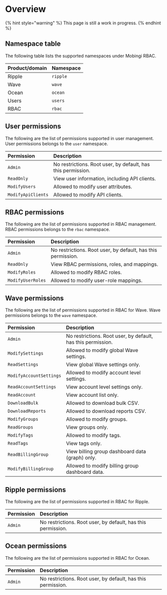 # Overview

{% hint style="warning" %}
This page is still a work in progress.
{% endhint %}

## Namespace table

The following table lists the supported namespaces under Mobingi RBAC.

| Product/domain | Namespace |
| :--- | :--- |
| Ripple | `ripple` |
| Wave | `wave` |
| Ocean | `ocean` |
| Users | `users` |
| RBAC | `rbac` |

## User permissions

The following are the list of permissions supported in user management. User permissions belongs to the `user` namespace.

| Permission | Description |
| :--- | :--- |
| `Admin` | No restrictions. Root user, by default, has this permission. |
| `ReadOnly` | View user information, including API clients. |
| `ModifyUsers` | Allowed to modify user attributes. |
| `ModifyApiClients` | Allowed to modify API clients. |

## RBAC permissions

The following are the list of permissions supported in RBAC management. RBAC permissions belongs to the `rbac` namespace.

| Permission | Description |
| :--- | :--- |
| `Admin` | No restrictions. Root user, by default, has this permission. |
| `ReadOnly` | View RBAC permissions, roles, and mappings. |
| `ModifyRoles` | Allowed to modify RBAC roles. |
| `ModifyUserRoles` | Allowed to modify user-role mappings. |

## Wave permissions

The following are the list of permissions supported in RBAC for Wave. Wave permissions belongs to the `wave` namespace.

| Permission | Description |
| :--- | :--- |
| `Admin` | No restrictions. Root user, by default, has this permission. |
| `ModifySettings` | Allowed to modify global Wave settings. |
| `ReadSettings` | View global Wave settings only. |
| `ModifyAccountSettings` | Allowed to modify account level settings. |
| `ReadAccountSettings` | View account level settings only. |
| `ReadAccount` | View account list only. |
| `DownloadBulk` | Allowed to download bulk CSV. |
| `DownloadReports` | Allowed to download reports CSV. |
| `ModifyGroups` | Allowed to modify groups. |
| `ReadGroups` | View groups only. |
| `ModifyTags` | Allowed to modify tags. |
| `ReadTags` | View tags only. |
| `ReadBillingGroup` | View billing group dashboard data \(graph\) only. |
| `ModifyBillingGroup` | Allowed to modify billing group dashboard data. |

## Ripple permissions

The following are the list of permissions supported in RBAC for Ripple.

| Permission | Description |
| :--- | :--- |
| `Admin` | No restrictions. Root user, by default, has this permission. |

## Ocean permissions

The following are the list of permissions supported in RBAC for Ocean.

| Permission | Description |
| :--- | :--- |
| `Admin` | No restrictions. Root user, by default, has this permission. |

